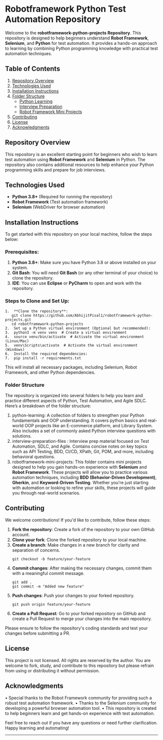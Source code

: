 # Robotframework Python Test Automation Repository
Welcome to the **robotframework-python-projects Repository**. This repository is designed to help beginners understand **Robot Framework**, **Selenium**, and **Python** for test automation. It provides a hands-on approach to learning by combining Python programming knowledge with practical test automation techniques.

## Table of Contents
1. [Repository Overview](#repository-overview)
2. [Technologies Used](#technologies-used)
3. [Installation Instructions](#installation-instructions)
4. [Folder Structure](#folder-structure)
   - [Python Learning](#python-learning)
   - [Interview Preparation](#interview-preparation-files)
   - [Robot Framework Mini Projects](#robotframework-mini-projects)
5. [Contributing](#contributing)
6. [License](#license)
7. [Acknowledgments](#acknowledgments)

## Repository Overview

This repository is an excellent starting point for beginners who wish to learn test automation using **Robot Framework** and **Selenium** in Python. The repository also contains additional resources to help enhance your Python programming skills and prepare for job interviews.

## Technologies Used

- **Python 3.8+** (Required for running the repository)
- **Robot Framework** (Test automation framework)
- **Selenium** (WebDriver for browser automation)

## Installation Instructions

To get started with this repository on your local machine, follow the steps below:

### Prerequisites:
1. **Python 3.8+**: Make sure you have Python 3.8 or above installed on your system.
2. **Git Bash**: You will need **Git Bash** (or any other terminal of your choice) to clone the repository.
3. **IDE**: You can use **Eclipse** or **PyCharm** to open and work with the repository.

### Steps to Clone and Set Up:
```plaintext
1.	**Clone the repository**:
   git clone https://github.com/AbhijitPisal1/robotframework-python-projects.git
   cd robotframework-python-projects
2.	Set up a Python virtual environment (Optional but recommended):
3.	python3 -m venv venv  # Create a virtual environment
4.	source venv/bin/activate  # Activate the virtual environment (Linux/Mac)
5.	venv\Scripts\activate  # Activate the virtual environment (Windows)
6.	Install the required dependencies:
7.	pip install -r requirements.txt
```
This will install all necessary packages, including Selenium, Robot Framework, and other Python dependencies.

### Folder Structure
The repository is organized into several folders to help you learn and practice different aspects of Python, Test Automation, and Agile SDLC. Here’s a breakdown of the folder structure:
1. python-learning:
A collection of folders to strengthen your Python fundamentals and OOP understanding. It covers python basics and real-world OOP projects like an E-commerce platform, and Library System. Also includes a set of commonly asked Python interview questions with solutions.
2. interview-preparation-files :
Interview prep material focused on Test Automation, SDLC, and Agile. Contains concise notes on key topics such as API Testing, BDD, CI/CD, XPath, Git, POM, and more, including behavioral questions.
3. robotframework-mini-projects:
This folder contains mini projects designed to help you gain hands-on experience with **Selenium** and **Robot Framework**. These projects will allow you to practice various automation techniques, including **BDD (Behavior-Driven Development)**, **Gherkin**, and **Keyword-Driven Testing**. Whether you're just starting with automation or looking to refine your skills, these projects will guide you through real-world scenarios.

## Contributing

We welcome contributions! If you'd like to contribute, follow these steps:

1. **Fork the repository**: Create a fork of the repository to your own GitHub account.
2. **Clone your fork**: Clone the forked repository to your local machine.
3. **Create a branch**: Make changes in a new branch for clarity and separation of concerns.
   ```plaintext
   git checkout -b feature/your-feature
   ```
4. **Commit changes**: After making the necessary changes, commit them with a meaningful commit message.
   ```plaintext
   git add .
   git commit -m "Added new feature"
   ```
5. **Push changes**: Push your changes to your forked repository.
   ```plaintext
   git push origin feature/your-feature
   ```
6. **Create a Pull Request**: Go to your forked repository on GitHub and create a Pull Request to merge your changes into the main repository.

Please ensure to follow the repository's coding standards and test your changes before submitting a PR.

## License

This project is not licensed. All rights are reserved by the author. You are welcome to fork, study, and contribute to this repository but please refrain from using or distributing it without permission.

## Acknowledgments
•	Special thanks to the Robot Framework community for providing such a robust test automation framework.
•	Thanks to the Selenium community for developing a powerful browser automation tool.
•	This repository is created to help beginners learn and get hands-on experience with test automation.

Feel free to reach out if you have any questions or need further clarification. Happy learning and automating!

---
